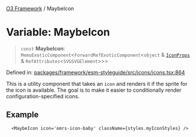 [O3 Framework](../API.md) / MaybeIcon

# Variable: MaybeIcon

> `const` **MaybeIcon**: `MemoExoticComponent`\<`ForwardRefExoticComponent`\<`object` & [`IconProps`](../type-aliases/IconProps.md) & `RefAttributes`\<`SVGSVGElement`\>\>\>

Defined in: [packages/framework/esm-styleguide/src/icons/icons.tsx:864](https://github.com/openmrs/openmrs-esm-core/blob/main/packages/framework/esm-styleguide/src/icons/icons.tsx#L864)

This is a utility component that takes an `icon` and renders it if the sprite for the icon
is available. The goal is to make it easier to conditionally render configuration-specified icons.

## Example

```tsx
  <MaybeIcon icon='omrs-icon-baby' className={styles.myIconStyles} />
```
